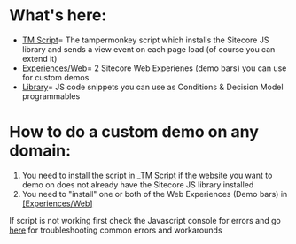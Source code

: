 # What's here:

- [TM Script](https://github.com/Chris-Castle/Sitecore-CDP-Scripts/blob/master/_TM%20Script/v2_engage_sdk/engage-sdk-base-script.js)= The tampermonkey script which installs the Sitecore JS library and sends a view event on each page load (of course you can extend it)
 -  [Experiences/Web](https://github.com/Chris-Castle/Sitecore-CDP-Scripts/tree/master/Experiences/Web)= 2 Sitecore Web Experienes (demo bars) you can use for custom demos 
- [Library](https://github.com/Chris-Castle/Sitecore-CDP-Scripts/tree/master/Library)= JS code snippets you can use as Conditions & Decision Model programmables 

# How to do a custom demo on any domain:

 1. You need to install the script in [_TM Script](https://github.com/Chris-Castle/Sitecore-CDP-Scripts/blob/master/_TM%20Script/v2_engage_sdk/engage-sdk-base-script.js) if the website you want
    to demo on does not already have the Sitecore JS library installed
 2. You need to "install" one or both of the Web Experiences (Demo bars) in
        [\[Experiences/Web\]](https://github.com/Chris-Castle/Sitecore-CDP-Scripts/tree/master/Experiences/Web)

If script is not working first check the Javascript console for errors and go [here](https://github.com/rjzflynnbx/tampermonkey-one-stop-shop) for troubleshooting common errors and workarounds
